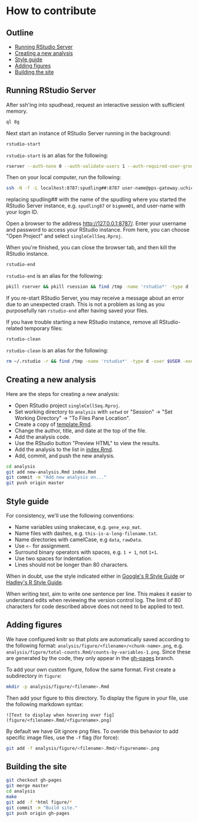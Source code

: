 # How to contribute

## Outline

*  [Running RStudio Server](#running-rstudio-server)
*  [Creating a new analysis](#creating-a-new-analysis)
*  [Style guide](#style-guide)
*  [Adding figures](#adding-figures)
*  [Building the site](#building-the-site)

## Running RStudio Server

After ssh'ing into spudhead, request an interactive session with sufficient memory.

```bash
ql 8g
```

Next start an instance of RStudio Server running in the background:

```bash
rstudio-start
```

`rstudio-start` is an alias for the following:

```bash
rserver --auth-none 0 --auth-validate-users 1 --auth-required-user-group $USER &
```

Then on your local computer, run the following:

```bash
ssh -N -f -L localhost:8787:spudling##:8787 user-name@pps-gateway.uchicago.edu
```

replacing spudling## with the name of the spudling where you started the RStudio Server instance, e.g. `spudling87` or `bigmem01`, and user-name with your login ID.

Open a browser to the address http://127.0.0.1:8787/.
Enter your username and password to access your RStudio instance.
From here, you can choose "Open Project" and select `singleCellSeq.Rproj`.

When you're finished, you can close the browser tab, and then kill the RStudio instance.

```bash
rstudio-end
```

`rstudio-end` is an alias for the following:

```bash
pkill rserver && pkill rsession && find /tmp -name 'rstudio*' -type d -user $USER -exec rm -r {} + 2> /dev/null
```

If you re-start RStudio Server, you may receive a message about an error due to an unexpected crash.
This is not a problem as long as you purposefully ran `rstudio-end` after having saved your files.

If you have trouble starting a new RStudio instance, remove all RStudio-related temporary files:

```bash
rstudio-clean
```

`rstudio-clean` is an alias for the following:

```bash
rm ~/.rstudio -r && find /tmp -name 'rstudio*' -type d -user $USER -exec rm -r {} + 2> /dev/null
```

## Creating a new analysis

Here are the steps for creating a new analysis:

*  Open RStudio project `singleCellSeq.Rproj`.
*  Set working directory to `analysis` with `setwd` or "Session" -> "Set Working Directory" -> "To Files Pane Location".
*  Create a copy of [template.Rmd][].
*  Change the author, title, and date at the top of the file.
*  Add the analysis code.
*  Use the RStudio button "Preview HTML" to view the results.
*  Add the analysis to the list in [index.Rmd][].
*  Add, commit, and push the new analysis.

```bash
cd analysis
git add new-analysis.Rmd index.Rmd
git commit -m "Add new analysis on..."
git push origin master
```

[template.Rmd]: https://raw.githubusercontent.com/jdblischak/singleCellSeq/master/analysis/template.Rmd
[index.Rmd]: https://raw.githubusercontent.com/jdblischak/singleCellSeq/master/analysis/index.Rmd

## Style guide

For consistency, we'll use the following conventions:

*  Name variables using snakecase, e.g. `gene_exp_mat`.
*  Name files with dashes, e.g. `this-is-a-long-filename.txt`.
*  Name directories with camelCase, e.g `data`, `rawData`.
*  Use `<-` for assignment.
*  Surround binary operators with spaces, e.g. `1 + 1`, not `1+1`.
*  Use two spaces for indentation.
*  Lines should not be longer than 80 characters.

When in doubt, use the style indicated either in [Google's R Style Guide][google-style] or [Hadley's R Style Guide][hadley-style].

When writing text, aim to write one sentence per line.
This makes it easier to understand edits when reviewing the version control log.
The limit of 80 characters for code described above does not need to be applied to text.

[google-style]: https://google-styleguide.googlecode.com/svn/trunk/Rguide.xml
[hadley-style]: http://r-pkgs.had.co.nz/style.html

## Adding figures

We have configured knitr so that plots are automatically saved according to the following format: `analysis/figure/<filename>/<chunk-name>.png`, e.g. `analysis/figure/total-counts.Rmd/counts-by-variables-1.png`.
Since these are generated by the code, they only appear in the [gh-pages](https://github.com/jdblischak/singleCellSeq/tree/gh-pages) branch.

To add your own custom figure, follow the same format.
First create a subdirectory in `figure`:

```bash
mkdir -p analysis/figure/<filename>.Rmd
```

Then add your figure to this directory.
To display the figure in your file, use the following markdown syntax:

```
![Text to display when hovering over fig](figure/<filename>.Rmd/<figurename>.png)
```

By default we have Git ignore png files.
To overide this behavior to add specific image files, use the `-f` flag (for force):

```bash
git add -f analysis/figure/<filename>.Rmd/<figurename>.png
```

## Building the site

```bash
git checkout gh-pages
git merge master
cd analysis
make
git add -f *html figure/*
git commit -m "Build site."
git push origin gh-pages
```
